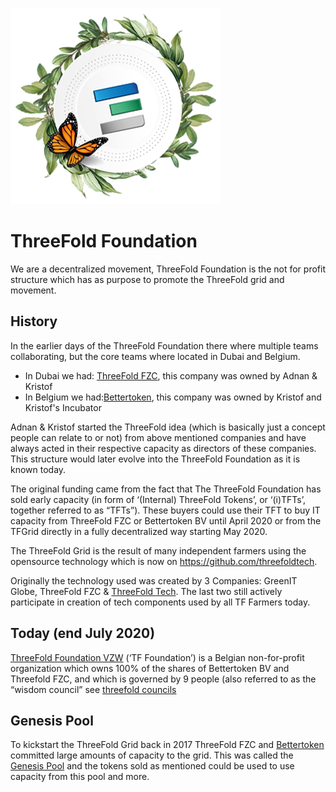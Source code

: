 ![alt](./img/foundation_header_image.png)

# ThreeFold Foundation

We are a decentralized movement, ThreeFold Foundation is the not for profit structure which has as purpose to promote the ThreeFold grid and movement.

## History

In the earlier days of the ThreeFold Foundation there where multiple teams collaborating, but the core teams where located in Dubai and Belgium.

- In Dubai we had: [ThreeFold FZC](threefold_fzc.md), this company was owned by Adnan & Kristof
- In Belgium we had:[Bettertoken](bettertoken.md), this company was owned by Kristof and Kristof's Incubator

Adnan & Kristof started the ThreeFold idea (which is basically just a concept people can relate to or not) from above mentioned companies 
and have always acted in their respective capacity as directors of these companies.  This structure would later evolve into the ThreeFold Foundation as it is known today. 

The original funding came from the fact that The ThreeFold Foundation has sold early capacity (in form of ‘(Internal) ThreeFold Tokens’, or ‘(i)TFTs’, 
together referred to as “TFTs”). These buyers could use their TFT to buy IT capacity from ThreeFold FZC or Bettertoken BV until April 2020 or from the TFGrid directly in a fully decentralized way starting May 2020.

The ThreeFold Grid is the result of many independent farmers using the opensource technology which is now on https://github.com/threefoldtech.

Originally the technology used was created by 3 Companies: GreenIT Globe, ThreeFold FZC & [ThreeFold Tech](tftech.md). 
The last two still actively participate in creation of tech components used by all TF Farmers today.


## Today (end July 2020)

[ThreeFold Foundation VZW](threefold_vzw.md) (‘TF Foundation’) is a Belgian non-for-profit organization which owns 100% of the shares of Bettertoken BV and Threefold FZC, and which is governed by 9 people (also referred to as the “wisdom council” see [threefold councils](threefold_councils.md) 


## Genesis Pool

To kickstart the ThreeFold Grid back in 2017 ThreeFold FZC and [Bettertoken](bettertoken.md) committed large amounts of capacity to the grid. This was called the [Genesis Pool](genesis_pool.md) and the tokens sold as mentioned could be used to use capacity from this pool and more.
